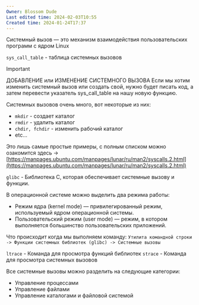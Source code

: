 ```yaml
---
Owner: Blossom Dude
Last edited time: 2024-02-03T10:55
Created time: 2024-01-24T17:37
---
```


Системный вызов — это механизм взаимодействия пользовательских программ с ядром Linux

`sys_call_table` - таблица системных вызовов

> [!important]  
> ДОБАВЛЕНИЕ или ИЗМЕНЕНИЕ СИСТЕМНОГО ВЫЗОВА Если мы хотим изменить системный вызов или создать свой, нужно будет писать код, а затем перевести указатель sys_call_table на нашу новую функцию.  

  

Системных вызовов очень много, вот некоторые из них:

- `mkdir` - создает каталог
- `rmdir` - удалить каталог
- `chdir, fchdir` - изменить рабочий каталог
- etc…

Это лишь самые простые примеры, с полным списком можно озакомится здесь →  
[https://manpages.ubuntu.com/manpages/lunar/ru/man2/syscalls.2.html](https://manpages.ubuntu.com/manpages/lunar/ru/man2/syscalls.2.html)

  
`glibc` - Библиотека C, которая обеспечивает системные вызову и функции.


В операционной системе можно выделить два режима работы:  
  
- Режим ядра (kernel mode) — привилегированный режим, используемый ядром операционной системы.
- Пользовательский режим (user mode) — режим, в котором выполняется большинство пользовательских приложений.


Что происходит когда мы выполняем команду:
`Утилита командной строки -> Функции системных библиотек (glibc) -> Системные вызовы`

`ltrace` - Команда для просмотра функций библиотек
`strace` - Команда для просмотра системных вызовов

Все системные вызовы можно разделить на следующие категории:  
- Управление процессами
- Управление файлами
- Управление каталогами и файловой системой